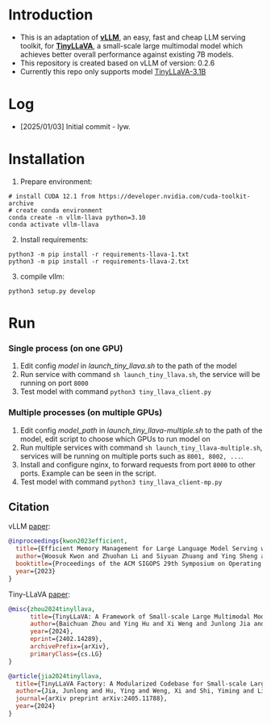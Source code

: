 # Introduction
- This is an adaptation of <a href="https://github.com/vllm-project/vllm"><b>vLLM</b></a>, an easy, fast and cheap LLM serving toolkit, for <a href="https://github.com/TinyLLaVA/TinyLLaVA_Factory"><b>TinyLLaVA</b></a>, a small-scale large multimodal model which achieves better overall performance against existing 7B models.
- This repository is created based on vLLM of version: 0.2.6
- Currently this repo only supports model [TinyLLaVA-3.1B](https://huggingface.co/bczhou/TinyLLaVA-3.1B)


# Log
- [2025/01/03] Initial commit - lyw.

# Installation
1. Prepare environment:
```
# install CUDA 12.1 from https://developer.nvidia.com/cuda-toolkit-archive
# create conda environment
conda create -n vllm-llava python=3.10
conda activate vllm-llava
```

2. Install requirements:
```
python3 -m pip install -r requirements-llava-1.txt
python3 -m pip install -r requirements-llava-2.txt
```

3. compile vllm:
```
python3 setup.py develop
```

# Run
### Single process (on one GPU)
1. Edit config *model* in *launch_tiny_llava.sh* to the path of the model
2. Run service with command `sh launch_tiny_llava.sh`, the service will be running on port `8000`
3. Test model with command `python3 tiny_llava_client.py`
### Multiple processes (on multiple GPUs)
1. Edit config *model_path* in *launch_tiny_llava-multiple.sh* to the path of the model, edit script to choose which GPUs to run model on
2. Run multiple services with command `sh launch_tiny_llava-multiple.sh`, services will be running on multiple ports such as `8001, 8002, ...`.
3. Install and configure nginx, to forward requests from port `8000` to other ports. Example can be seen in the script.
4. Test model with command `python3 tiny_llava_client-mp.py`

## Citation

vLLM [paper](https://arxiv.org/abs/2309.06180):
```bibtex
@inproceedings{kwon2023efficient,
  title={Efficient Memory Management for Large Language Model Serving with PagedAttention},
  author={Woosuk Kwon and Zhuohan Li and Siyuan Zhuang and Ying Sheng and Lianmin Zheng and Cody Hao Yu and Joseph E. Gonzalez and Hao Zhang and Ion Stoica},
  booktitle={Proceedings of the ACM SIGOPS 29th Symposium on Operating Systems Principles},
  year={2023}
}
```
Tiny-LLaVA [paper](https://arxiv.org/abs/2402.14289):
```BibTeX
@misc{zhou2024tinyllava,
      title={TinyLLaVA: A Framework of Small-scale Large Multimodal Models}, 
      author={Baichuan Zhou and Ying Hu and Xi Weng and Junlong Jia and Jie Luo and Xien Liu and Ji Wu and Lei Huang},
      year={2024},
      eprint={2402.14289},
      archivePrefix={arXiv},
      primaryClass={cs.LG}
}
```
```BibTeX
@article{jia2024tinyllava,
  title={TinyLLaVA Factory: A Modularized Codebase for Small-scale Large Multimodal Models},
  author={Jia, Junlong and Hu, Ying and Weng, Xi and Shi, Yiming and Li, Miao and Zhang, Xingjian and Zhou, Baichuan and Liu, Ziyu and Luo, Jie and Huang, Lei and Wu, Ji},
  journal={arXiv preprint arXiv:2405.11788},
  year={2024}
}
```
